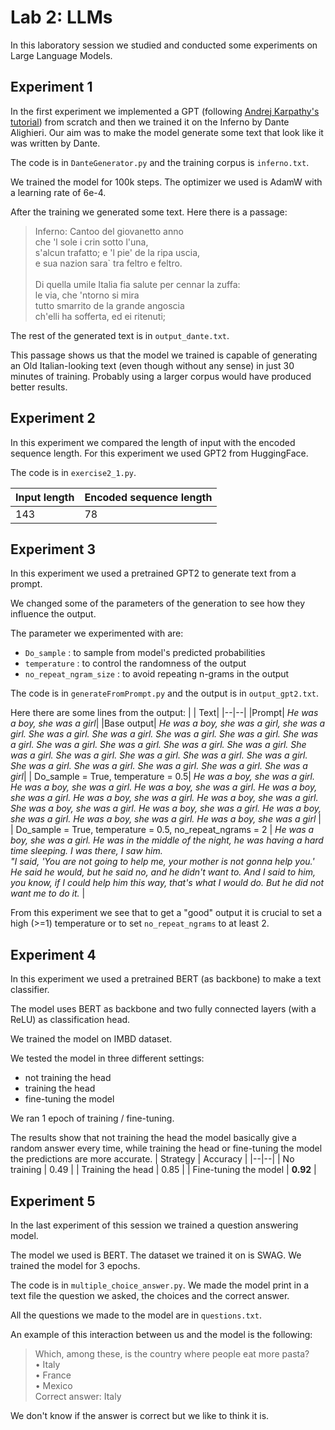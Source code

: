 # Lab 2: LLMs
In this laboratory session we studied and conducted some experiments on Large Language Models.

## Experiment 1
In the first experiment we implemented a GPT (following [Andrej Karpathy's tutorial](https://www.youtube.com/watch?v=kCc8FmEb1nY)) from scratch and then we trained it on the Inferno by Dante Alighieri.
Our aim was to make the model generate some text that look like it was written by Dante.

The code is in `DanteGenerator.py` and the training corpus is `inferno.txt`.

We trained the model for 100k steps.
The optimizer we used is AdamW with a learning rate of 6e-4.

After the training we generated some text. Here there is a passage:
> Inferno: Cantoo del giovanetto anno<br>
  che 'l sole i crin sotto l'una,<br>
  s'alcun trafatto; e 'l pie' de la ripa uscia,<br>
  e sua nazion sara` tra feltro e feltro.<br><br>
  Di quella umile Italia fia salute
  per cennar la zuffa:<br>
  le via, che 'ntorno si mira<br>
  tutto smarrito de la grande angoscia<br>
  ch'elli ha sofferta, ed ei ritenuti;

The rest of the generated text is in `output_dante.txt`.

This passage shows us that the model we trained is capable of generating an Old Italian-looking text (even though without any sense) in just 30 minutes of training. Probably using a larger corpus would have produced better results.

## Experiment 2
In this experiment we compared the length of input with the encoded sequence length. For this experiment we used GPT2 from HuggingFace.

The code is in `exercise2_1.py`.

Input length | Encoded sequence length
--|--
143 | 78 

## Experiment 3
In this experiment we used a pretrained GPT2 to generate text from a prompt.

We changed some of the parameters of the generation to see how they influence the output.

The parameter we experimented with are:
- `Do_sample` : to sample from model's predicted probabilities
- `temperature` : to control the randomness of the output
- `no_repeat_ngram_size` : to avoid repeating n-grams in the output

The code is in `generateFromPrompt.py` and the output is in `output_gpt2.txt`.

Here there are some lines from the output:
| | Text|
|--|--|
|Prompt| *He was a boy, she was a girl*|
|Base output| *He was a boy, she was a girl, she was a girl. She was a girl. She was a girl. She was a girl. She was a girl. She was a girl. She was a girl. She was a girl. She was a girl. She was a girl. She was a girl. She was a girl. She was a girl. She was a girl. She was a girl. She was a girl. She was a girl. She was a girl. She was a girl. She was a girl*|
| Do_sample = True, temperature = 0.5| *He was a boy, she was a girl. He was a boy, she was a girl. He was a boy, she was a girl. He was a boy, she was a girl. He was a boy, she was a girl. He was a boy, she was a girl. She was a boy, she was a girl. He was a boy, she was a girl. He was a boy, she was a girl. He was a boy, she was a girl. He was a boy, she was a girl* |
| Do_sample = True, temperature = 0.5, no_repeat_ngrams = 2 | *He was a boy, she was a girl. He was in the middle of the night, he was having a hard time sleeping. I was there, I saw him. <br> "I said, 'You are not going to help me, your mother is not gonna help you.' He said he would, but he said no, and he didn't want to. And I said to him, you know, if I could help him this way, that's what I would do. But he did not want me to do it.* |

From this experiment we see that to get a "good" output it is crucial to set a high (>=1) temperature or to set `no_repeat_ngrams` to at least 2.

## Experiment 4
In this experiment we used a pretrained BERT (as backbone) to make a text classifier.

The model uses BERT as backbone and two fully connected layers (with a ReLU) as classification head.

We trained the model on IMBD dataset.

We tested the model in three different settings:
- not training the head
- training the head
- fine-tuning the model

We ran 1 epoch of training / fine-tuning.

The results show that not training the head the model basically give a random answer every time, while training the head or fine-tuning the model the predictions are more accurate.
| Strategy | Accuracy |
|--|--|
| No training | 0.49 |
| Training the head | 0.85 |
| Fine-tuning the model | **0.92** |

## Experiment 5
In the last experiment of this session we trained a question answering model.

The model we used is BERT. The dataset we trained it on is SWAG.
We trained the model for 3 epochs.

The code is in `multiple_choice_answer.py`.
We made the model print in a text file the question we asked, the choices and the correct answer.

All the questions we made to the model are in `questions.txt`.

An example of this interaction between us and the model is the following:
> Which, among these, is the country where people eat more pasta?<br>• Italy<br>• France<br>• Mexico<br>Correct answer: Italy

We don't know if the answer is correct but we like to think it is.


